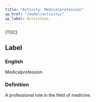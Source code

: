 ```yaml
---
title: "Activity: Medicalprofession"
up_href: "/model/activity/"
up_label: Activities
---
```


[TOC]

## Label

### English
Medicalprofession



### Definition 
A professional role in the field of medicine.